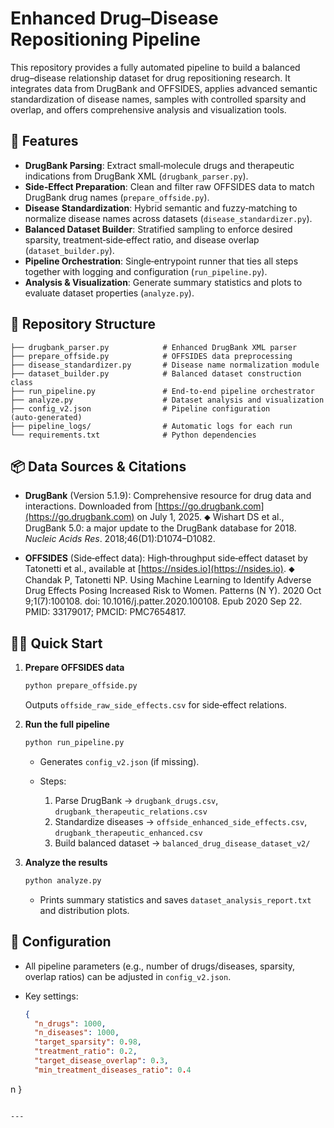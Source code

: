 # Enhanced Drug–Disease Repositioning Pipeline

This repository provides a fully automated pipeline to build a balanced drug–disease relationship dataset for drug repositioning research. It integrates data from DrugBank and OFFSIDES, applies advanced semantic standardization of disease names, samples with controlled sparsity and overlap, and offers comprehensive analysis and visualization tools.

## 🚀 Features

* **DrugBank Parsing**: Extract small‑molecule drugs and therapeutic indications from DrugBank XML (`drugbank_parser.py`).
* **Side‑Effect Preparation**: Clean and filter raw OFFSIDES data to match DrugBank drug names (`prepare_offside.py`).
* **Disease Standardization**: Hybrid semantic and fuzzy‑matching to normalize disease names across datasets (`disease_standardizer.py`).
* **Balanced Dataset Builder**: Stratified sampling to enforce desired sparsity, treatment‑side‑effect ratio, and disease overlap (`dataset_builder.py`).
* **Pipeline Orchestration**: Single‑entrypoint runner that ties all steps together with logging and configuration (`run_pipeline.py`).
* **Analysis & Visualization**: Generate summary statistics and plots to evaluate dataset properties (`analyze.py`).

## 📁 Repository Structure

```
├── drugbank_parser.py            # Enhanced DrugBank XML parser
├── prepare_offside.py            # OFFSIDES data preprocessing
├── disease_standardizer.py       # Disease name normalization module
├── dataset_builder.py            # Balanced dataset construction class
├── run_pipeline.py               # End‑to‑end pipeline orchestrator
├── analyze.py                    # Dataset analysis and visualization
├── config_v2.json                # Pipeline configuration (auto‑generated)
├── pipeline_logs/                # Automatic logs for each run
└── requirements.txt              # Python dependencies
```

## 📦 Data Sources & Citations

* **DrugBank** (Version 5.1.9): Comprehensive resource for drug data and interactions. Downloaded from [https://go.drugbank.com](https://go.drugbank.com) on July 1, 2025. ⬥ Wishart DS et al., DrugBank 5.0: a major update to the DrugBank database for 2018. *Nucleic Acids Res*. 2018;46(D1)\:D1074–D1082.

* **OFFSIDES** (Side‑effect data): High‑throughput side‑effect dataset by Tatonetti et al., available at [https://nsides.io](https://nsides.io). ⬥ Chandak P, Tatonetti NP. Using Machine Learning to Identify Adverse Drug Effects Posing Increased Risk to Women. Patterns (N Y). 2020 Oct 9;1(7):100108. doi: 10.1016/j.patter.2020.100108. Epub 2020 Sep 22. PMID: 33179017; PMCID: PMC7654817.

## 🏃‍♂️ Quick Start

1. **Prepare OFFSIDES data**

   ```bash
   python prepare_offside.py
   ```

   Outputs `offside_raw_side_effects.csv` for side‑effect relations.

2. **Run the full pipeline**

   ```bash
   python run_pipeline.py
   ```

   * Generates `config_v2.json` (if missing).
   * Steps:

     1. Parse DrugBank → `drugbank_drugs.csv`, `drugbank_therapeutic_relations.csv`
     2. Standardize diseases → `offside_enhanced_side_effects.csv`, `drugbank_therapeutic_enhanced.csv`
     3. Build balanced dataset → `balanced_drug_disease_dataset_v2/`

3. **Analyze the results**

   ```bash
   python analyze.py
   ```

   * Prints summary statistics and saves `dataset_analysis_report.txt` and distribution plots.

## 🔧 Configuration

* All pipeline parameters (e.g., number of drugs/diseases, sparsity, overlap ratios) can be adjusted in `config_v2.json`.
* Key settings:

  ```json
  {
    "n_drugs": 1000,
    "n_diseases": 1000,
    "target_sparsity": 0.98,
    "treatment_ratio": 0.2,
    "target_disease_overlap": 0.3,
    "min_treatment_diseases_ratio": 0.4
  ```

n  }

```

---


